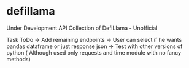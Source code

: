 # defillama
Under Development
API Collection of DefiLlama - Unofficial

Task ToDo
-> Add remaining endpoints
-> User can select if he wants pandas dataframe or just response json
-> Test with other versions of python ( Although used only requests and time module with no fancy methods)